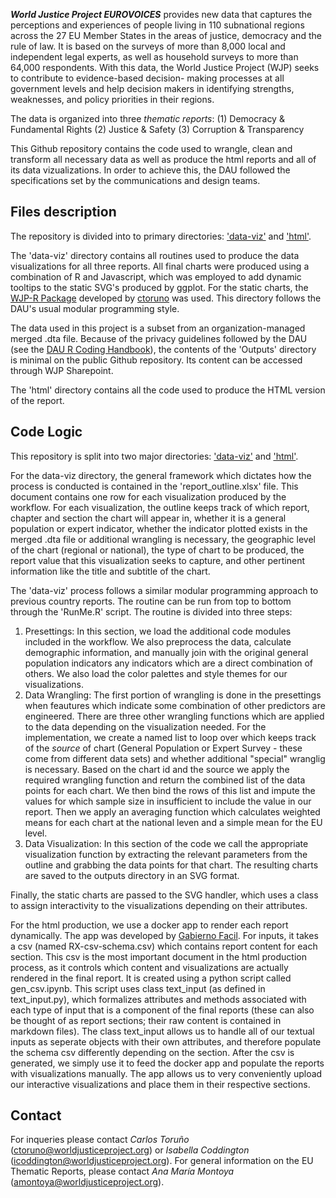 **_World Justice Project EUROVOICES_** provides new data that captures the perceptions and 
experiences of people living in 110 subnational regions across the 27 EU Member States in the 
areas of justice, democracy and the rule of law. It is based on the surveys of more than 8,000
local and independent legal experts, as well as household surveys to more than 64,000 respondents.
With this data, the World Justice Project (WJP) seeks to contribute to evidence-based decision-
making processes at all government levels and help decision makers in identifying strengths,
weaknesses, and policy priorities in their regions. 

The data is organized into three _thematic reports_:
(1) Democracy & Fundamental Rights
(2) Justice & Safety
(3) Corruption & Transparency

This Github repository contains the code used to wrangle, clean and transform all necessary data
as well as produce the html reports and all of its data vizualizations. In order to achieve this,
the DAU followed the specifications set by the communications and design teams. 

## Files description
The repository is divided into to primary directories: ['data-viz'](https://github.com/WJP-DAU/EU-thematic-reports/tree/main/data-viz) and ['html'](https://github.com/WJP-DAU/EU-thematic-reports/tree/main/html).

The 'data-viz' directory contains all routines used to produce the data
visualizations for all three reports. All final charts were produced using a 
combination of R and Javascript, which was employed to add dynamic tooltips to the 
static SVG's produced by ggplot. For the static charts, the [WJP-R Package](https://github.com/ctoruno/WJPr) developed by [ctoruno](https://github.com/ctoruno) was used. This directory follows the DAU's usual
modular programming style.

The data used in this project is a subset from an organization-managed merged .dta
file. Because of the privacy guidelines followed by the DAU (see the 
[DAU R Coding Handbook](https://ctoruno.quarto.pub/wjp-r-handbook/)), the contents of 
the 'Outputs' directory is minimal on the public Github repository. Its content can be 
accessed through WJP Sharepoint.

The 'html' directory contains all the code used to produce the HTML version of the report.


## Code Logic
This repository is split into two major directories: ['data-viz'](https://github.com/WJP-DAU/EU-thematic-reports/tree/main/data-viz) and ['html'](https://github.com/WJP-DAU/EU-thematic-reports/tree/main/html). 

For the data-viz
directory, the general framework which dictates how the process is conducted is 
contained in the 'report_outline.xlsx' file. This document contains one row for each
visualization produced by the workflow. For each visualization, the outline keeps 
track of which report, chapter and section the chart will appear in, whether it is 
a general population or expert indicator, whether the indicator plotted exists in 
the merged .dta file or additional wrangling is necessary, the geographic level of 
the chart (regional or national), the type of chart to be produced, the report 
value that this visualization seeks to capture, and other pertinent information like
the title and subtitle of the chart. 

The 'data-viz' process follows a similar modular programming approach to previous 
country reports. The routine can be run from top to bottom through the 'RunMe.R' 
script. The routine is divided into three steps:
1. Presettings: In this section, we load the additional code modules included in the
workflow. We also preprocess the data, calculate demographic information, and manually
join with the original general population indicators any indicators which are a direct
combination of others. We also load the color palettes and style themes for our
visualizations.
2. Data Wrangling: The first portion of wrangling is done in the presettings when
 feautures which indicate some combination of other predictors are engineered. There
 are three other wrangling functions which are applied to the data depending on the
 visualization needed. For the implementation, we create a named list to loop over
which keeps track of the _source_ of chart (General Population or Expert Survey - these
come from different data sets) and whether additional "special" wranglig is necessary. Based
on the chart id and the source we apply the required wrangling function and return the combined
list of the data points for each chart. We then bind the rows of this list and impute the
values for which sample size in insufficient to include the value in our report. Then we
apply an averaging function which calculates weighted means for each chart at the national leven
and a simple mean for the EU level.
3. Data Visualization: In this section of the code we call the appropriate visualization
function by extracting the relevant parameters from the outline and grabbing the data
points for that chart. The resulting charts are saved to the outputs directory in an SVG format.

Finally, the static charts are passed to the SVG handler, which uses a class to 
assign interactivity to the visualizations depending on their attributes. 

For the html production, we use a docker app to render each report dynamically. The app was developed by [Gabierno Facil](https://github.com/GobiernoFacil).
For inputs, it takes a csv (named RX-csv-schema.csv) which contains report content for each section. This csv is the most important document 
in the html production process, as it controls which content and visualizations are actually rendered in the final report. It is created using a python script called gen_csv.ipynb. This script uses class text_input (as defined in text_input.py), which formalizes attributes and methods associated with each type of input
that is a component of the final reports (these can also be thought of as report sections; their raw content is contained in markdown files).
The class text_input allows us to handle all of our textual inputs as seperate objects with their own attributes, 
and therefore populate the schema csv differently depending on the section. After the csv is generated, we simply use it to feed
the docker app and populate the reports with visualizations manually. The app allows us to very conveniently upload our interactive 
visualizations and place them in their respective sections.


## Contact
For inqueries please contact _Carlos Toruño_ (ctoruno@worldjusticeproject.org) or 
_Isabella Coddington_ (icoddington@worldjusticeproject.org). For general information
on the EU Thematic Reports, please contact _Ana María Montoya_ 
(amontoya@worldjusticeproject.org).




